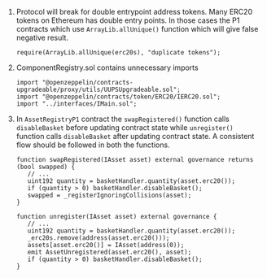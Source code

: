 1. Protocol will break for double entrypoint address tokens. Many ERC20 tokens on Ethereum has double entry points. In those cases the P1 contracts which use `ArrayLib.allUnique()` function which will give false negative result.
    ```solidity
    require(ArrayLib.allUnique(erc20s), "duplicate tokens");
    ```

2. ComponentRegistry.sol contains unnecessary imports
     ```solidity
    import "@openzeppelin/contracts-upgradeable/proxy/utils/UUPSUpgradeable.sol";
    import "@openzeppelin/contracts/token/ERC20/IERC20.sol";
    import "../interfaces/IMain.sol";
    ```
    
3. In `AssetRegistryP1` contract the `swapRegistered()` function calls `disableBasket` before updating contract state while `unregister()` function calls `disableBasket` after updating contract state. A consistent flow should be followed in both the functions.
     ```solidity
    function swapRegistered(IAsset asset) external governance returns (bool swapped) {
        // ...
        uint192 quantity = basketHandler.quantity(asset.erc20());
        if (quantity > 0) basketHandler.disableBasket();
        swapped = _registerIgnoringCollisions(asset);
    }

    function unregister(IAsset asset) external governance {
        // ...
        uint192 quantity = basketHandler.quantity(asset.erc20());
        _erc20s.remove(address(asset.erc20()));
        assets[asset.erc20()] = IAsset(address(0));
        emit AssetUnregistered(asset.erc20(), asset);
        if (quantity > 0) basketHandler.disableBasket();
    }
    ```
